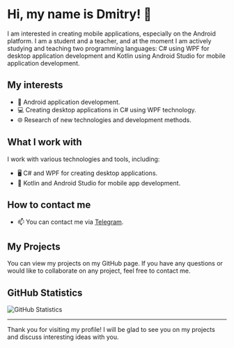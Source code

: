 # Hi, my name is Dmitry! 👋

I am interested in creating mobile applications, especially on the Android platform. I am a student and a teacher, and at the moment I am actively studying and teaching two programming languages: C# using WPF for desktop application development and Kotlin using Android Studio for mobile application development.

## My interests

- 📱 Android application development.
- 💻 Creating desktop applications in C# using WPF technology.
- 🌐 Research of new technologies and development methods.

## What I work with

I work with various technologies and tools, including:

- 🖥 C# and WPF for creating desktop applications.
- 📱 Kotlin and Android Studio for mobile app development.

## How to contact me

- 📫 You can contact me via [Telegram](https://t.me/horclot ).

## My Projects

You can view my projects on my GitHub page. If you have any questions or would like to collaborate on any project, feel free to contact me.

## GitHub Statistics

![GitHub Statistics](https://github-readme-stats.vercel.app/api?username=Horclot&show_icons=true )

---

Thank you for visiting my profile! I will be glad to see you on my projects and discuss interesting ideas with you.
